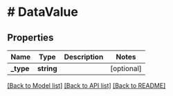 # # DataValue

## Properties

Name | Type | Description | Notes
------------ | ------------- | ------------- | -------------
**_type** | **string** |  | [optional]

[[Back to Model list]](../../README.md#models) [[Back to API list]](../../README.md#endpoints) [[Back to README]](../../README.md)
